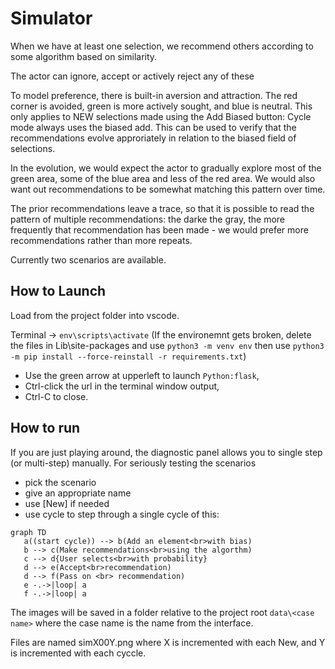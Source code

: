 # Simulator

When we have at least one selection, we recommend others according to some algorithm based on similarity.

The actor can ignore, accept or actively reject any of these

To model preference, there is built-in aversion and attraction. The red corner is avoided, green is more actively sought, and blue is neutral. This only applies to NEW selections made using the Add Biased button: Cycle mode always uses the biased add. This can be used to verify that the recommendations evolve approriately in relation to the biased field of selections.

In the evolution, we would expect the actor to gradually explore most of the green area, some of the blue area and less of the red area. We would also want out recommendations to be somewhat matching this pattern over time.

The prior recommendations leave a trace, so that it is possible to read the pattern of multiple recommendations: the darke the gray, the more frequently that recommendation has been made - we would prefer more recommendations rather than more repeats.

Currently two scenarios are available.

## How to Launch

Load from the project folder into vscode.

Terminal -> `env\scripts\activate`
(If the environemnt gets broken, delete the files in Lib\site-packages and use `python3 -m venv env`
then use `python3 -m pip install --force-reinstall -r requirements.txt`)

- Use the green arrow at upperleft to launch `Python:flask`,
- Ctrl-click the url in the terminal window output,
- Ctrl-C to close.

## How to run

If you are just playing around, the diagnostic panel allows you to single step (or multi-step) manually.
For seriously testing the scenarios
- pick the scenario
- give an appropriate name
- use [New] if needed
- use cycle to step through a single cycle of this:

```mermaid
graph TD
   a((start cycle)) --> b(Add an element<br>with bias)
   b --> c(Make recommendations<br>using the algorthm)
   c --> d{User selects<br>with probability}
   d --> e(Accept<br>recommendation)
   d --> f(Pass on <br> recommendation) 
   e -.->|loop| a
   f -.->|loop| a
```

The images will be saved in a folder relative to the project root `data\<case name>` where the case name is the name from the interface.

Files are named simX00Y.png where X is incremented with each New, and Y is incremented with each cyccle.

